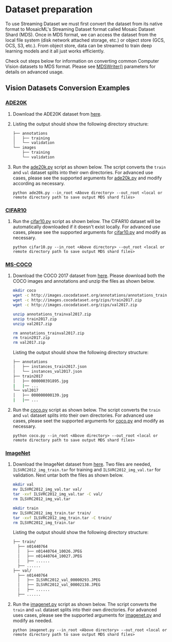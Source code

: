 # Dataset preparation

To use Streaming Dataset we must first convert the dataset from its native format to MosaicML's Streaming Dataset format called Mosaic Dataset Shard (MDS). Once in MDS format, we can access the dataset from the local file system (disk network attached storage, etc.) or object store (GCS, OCS, S3, etc.).  From object store, data can be streamed to train deep learning models and it all just works efficiently.

Check out steps below for information on converting common Computer Vision datasets to MDS format. Please see [MDSWriter()](https://joshua.docs.mosaicml.com/en/latest/api_reference/generated/joshua.MDSWriter.html) parameters for details on advanced usage.

## Vision Datasets Conversion Examples

### [ADE20K](https://groups.csail.mit.edu/vision/datasets/ADE20K/)

1. Download the ADE20K dataset from [here](https://groups.csail.mit.edu/vision/datasets/ADE20K/).
2. Listing the output should show the following directory structure:
    <!--pytest.mark.skip-->
    ```bash
    ├── annotations
    │   ├── training
    │   └── validation
    └── images
        ├── training
        └── validation
    ```

3. Run the [ade20k.py](https://github.com/mosaicml/joshua/blob/main/joshua/vision/convert/ade20k.py) script as shown below. The script converts the `train` and `val` dataset splits into their own directories. For advanced use cases, please see the supported arguments for [ade20k.py](https://github.com/mosaicml/joshua/blob/main/joshua/vision/convert/ade20k.py) and modify according as necessary.
    <!--pytest.mark.skip-->
    ```
    python ade20k.py --in_root <Above directory> --out_root <local or remote directory path to save output MDS shard files>
    ```

### [CIFAR10](https://www.cs.toronto.edu/~kriz/cifar.html)

1. Run the [cifar10.py](https://github.com/mosaicml/joshua/blob/main/joshua/vision/convert/cifar10.py) script as shown below. The CIFAR10 dataset will be automatically downloaded if it doesn't exist locally. For advanced use cases, please see the supported arguments for [cifar10.py](https://github.com/mosaicml/joshua/blob/main/joshua/vision/convert/cifar10.py) and modify as necessary.
    <!--pytest.mark.skip-->
    ```
    python cifar10.py --in_root <Above directory> --out_root <local or remote directory path to save output MDS shard files>
    ```

### [MS-COCO](https://cocodataset.org/#home)

1. Download the COCO 2017 dataset from [here](https://cocodataset.org/#download). Please download both the COCO images and annotations and unzip the files as shown below.
    <!--pytest.mark.skip-->
    ```bash
    mkdir coco
    wget -c http://images.cocodataset.org/annotations/annotations_trainval2017.zip
    wget -c http://images.cocodataset.org/zips/train2017.zip
    wget -c http://images.cocodataset.org/zips/val2017.zip

    unzip annotations_trainval2017.zip
    unzip train2017.zip
    unzip val2017.zip

    rm annotations_trainval2017.zip
    rm train2017.zip
    rm val2017.zip
    ```

    Listing the output should show the following directory structure:
    <!--pytest.mark.skip-->
    ```bash
    ├── annotations
    │   ├── instances_train2017.json
    │   └── instances_val2017.json
    ├── train2017
    │   ├── 000000391895.jpg
    |   |── ...
    └── val2017
    │   ├── 000000000139.jpg
    |   |── ...
    ```

2. Run the [coco.py](https://github.com/mosaicml/joshua/blob/main/joshua/vision/convert/coco.py) script as shown below. The script converts the `train` and `val` dataset splits into their own directories. For advanced use cases, please seet the supported arguments for [coco.py](https://github.com/mosaicml/joshua/blob/main/joshua/vision/convert/coco.py) and modify as necessary.
    <!--pytest.mark.skip-->
    ```
    python coco.py --in_root <Above directory> --out_root <local or remote directory path to save output MDS shard files>
    ```

### [ImageNet](https://www.image-net.org/)

1. Download the ImageNet dataset from [here](https://image-net.org/download.php). Two files are needed, `ILSVRC2012_img_train.tar` for training and `ILSVRC2012_img_val.tar` for validation. Next untar both the files as shown below.
    <!--pytest.mark.skip-->
    ```bash
    mkdir val
    mv ILSVRC2012_img_val.tar val/
    tar -xvf ILSVRC2012_img_val.tar -C val/
    rm ILSVRC2012_img_val.tar

    mkdir train
    mv ILSVRC2012_img_train.tar train/
    tar -xvf ILSVRC2012_img_train.tar -C train/
    rm ILSVRC2012_img_train.tar
    ```

    Listing the output should show the following directory structure:
    <!--pytest.mark.skip-->
    ```bash
    ├── train/
      ├── n01440764
      │   ├── n01440764_10026.JPEG
      │   ├── n01440764_10027.JPEG
      │   ├── ......
      ├── ......
    ├── val/
      ├── n01440764
      │   ├── ILSVRC2012_val_00000293.JPEG
      │   ├── ILSVRC2012_val_00002138.JPEG
      │   ├── ......
      ├── ......
    ```

2. Run the [imagenet.py](https://github.com/mosaicml/joshua/blob/main/joshua/vision/convert/imagenet.py) script as shown below. The script converts the `train` and `val` dataset splits into their own directories. For advanced uses cases, please see the supported arguments for [imagenet.py](https://github.com/mosaicml/joshua/blob/main/joshua/vision/convert/imagenet.py) and modify as needed.
    <!--pytest.mark.skip-->
    ```
    python imagenet.py --in_root <Above directory> --out_root <local or remote directory path to save output MDS shard files>
    ```
